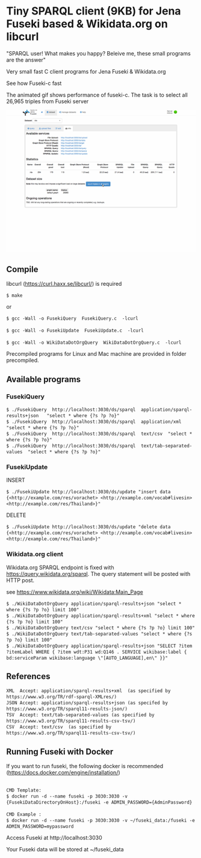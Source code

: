 # Tiny SPARQL client (9KB) for Jena Fuseki based & Wikidata.org on libcurl

"SPARQL user! What makes you happy?   Beleive me, these small programs are the answer"

Very small fast C client programs for Jena Fuseki & Wikidata.org

See how Fuseki-c fast

The animated gif shows performance of fuseki-c. The task is to select all 26,965 triples from Fuseki server

![Logo](https://github.com/vorachet/fuseki-c/raw/master/images/screenshot.gif)


## Compile

libcurl (https://curl.haxx.se/libcurl/) is required

```
$ make
```

or

```
$ gcc -Wall -o FusekiQuery  FusekiQuery.c  -lcurl

$ gcc -Wall -o FusekiUpdate  FusekiUpdate.c  -lcurl

$ gcc -Wall -o WikiDataDotOrgQuery  WikiDataDotOrgQuery.c  -lcurl
```

Precompiled programs for Linux and Mac machine are provided in folder precompiled.

## Available programs

### FusekiQuery


```
$ ./FusekiQuery  http://localhost:3030/ds/sparql  application/sparql-results+json   "select * where {?s ?p ?o}"
$ ./FusekiQuery  http://localhost:3030/ds/sparql  application/xml  "select * where {?s ?p ?o}"
$ ./FusekiQuery  http://localhost:3030/ds/sparql  text/csv  "select * where {?s ?p ?o}"
$ ./FusekiQuery  http://localhost:3030/ds/sparql  text/tab-separated-values  "select * where {?s ?p ?o}"
```

### FusekiUpdate


INSERT
```
$ ./FusekiUpdate http://localhost:3030/ds/update "insert data {<http://example.com/res/vorachet> <http://example.com/vocab#livesin> <http://example.com/res/Thailand>}"
```

DELETE
```
$ ./FusekiUpdate http://localhost:3030/ds/update "delete data {<http://example.com/res/vorachet> <http://example.com/vocab#livesin> <http://example.com/res/Thailand>}"
```


### Wikidata.org client

Wikidata.org SPARQL endpoint is fixed with https://query.wikidata.org/sparql. The query statement will be posted with HTTP post.

see https://www.wikidata.org/wiki/Wikidata:Main_Page

```
$ ./WikiDataDotOrgQuery application/sparql-results+json "select * where {?s ?p ?o} limit 100"
$ ./WikiDataDotOrgQuery application/sparql-results+xml "select * where {?s ?p ?o} limit 100"
$ ./WikiDataDotOrgQuery text/csv "select * where {?s ?p ?o} limit 100"
$ ./WikiDataDotOrgQuery text/tab-separated-values "select * where {?s ?p ?o} limit 100"
$ ./WikiDataDotOrgQuery application/sparql-results+json "SELECT ?item ?itemLabel WHERE { ?item wdt:P31 wd:Q146 . SERVICE wikibase:label { bd:serviceParam wikibase:language \"[AUTO_LANGUAGE],en\" }}"
```

## References

```
XML  Accept: application/sparql-results+xml  (as specified by https://www.w3.org/TR/rdf-sparql-XMLres/)
JSON Accept: application/sparql-results+json (as specifed by https://www.w3.org/TR/sparql11-results-json/)
TSV  Accept: text/tab-separated-values (as specified by https://www.w3.org/TR/sparql11-results-csv-tsv/)
CSV  Accept: text/csv  (as specified by https://www.w3.org/TR/sparql11-results-csv-tsv/)
```

## Running Fuseki with Docker

If you want to run fuseki, the following docker is recommended (https://docs.docker.com/engine/installation/)

```

CMD Template:
$ docker run -d --name fuseki -p 3030:3030 -v {FusekiDataDirectoryOnHost}:/fuseki -e ADMIN_PASSWORD={AdminPassword}

CMD Example :
$ docker run -d --name fuseki -p 3030:3030 -v ~/fuseki_data:/fuseki -e ADMIN_PASSWORD=mypassword

```

Access Fuseki at http://localhost:3030

Your Fuseki data will be stored at  ~/fuseki_data

